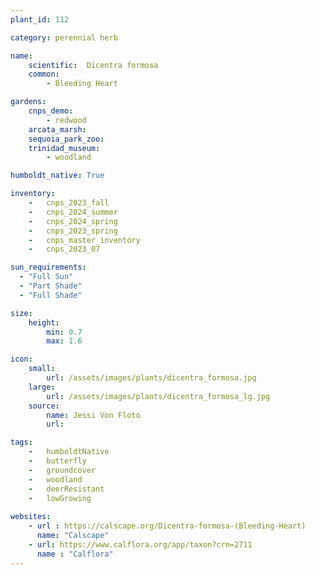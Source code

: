 ```yaml
---
plant_id: 112

category: perennial herb

name: 
    scientific:  Dicentra formosa                     
    common: 
        - Bleeding Heart 

gardens:
    cnps_demo:
        - redwood
    arcata_marsh:
    sequoia_park_zoo:
    trinidad_museum:
        - woodland

humboldt_native: True

inventory: 
    -   cnps_2023_fall
    -   cnps_2024_summer
    -   cnps_2024_spring
    -   cnps_2023_spring
    -   cnps_master_inventory
    -   cnps_2023_07 

sun_requirements:
  - "Full Sun"
  - "Part Shade"
  - "Full Shade"

size:
    height: 
        min: 0.7
        max: 1.6

icon: 
    small: 
        url: /assets/images/plants/dicentra_formosa.jpg
    large: 
        url: /assets/images/plants/dicentra_formosa_lg.jpg
    source:
        name: Jessi Von Floto
        url: 

tags: 
    -   humboldtNative
    -   butterfly 
    -   groundcover
    -   woodland
    -   deerResistant
    -   lowGrowing
 
websites:
    - url : https://calscape.org/Dicentra-formosa-(Bleeding-Heart)
      name: "Calscape"
    - url: https://www.calflora.org/app/taxon?crn=2711
      name : "Calflora"
---
```


